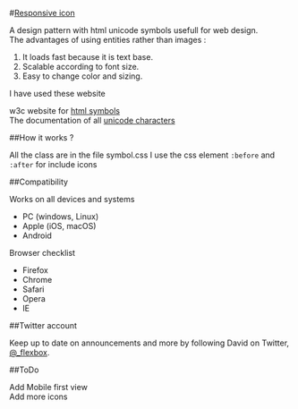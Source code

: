#<a href="http://responsiveicon.fr">Responsive icon</a>

A design pattern with html unicode symbols usefull for web design.<br>
The advantages of using entities rather than images :

1. It loads fast because it is text base.
2. Scalable according to font size.
3. Easy to change color and sizing.

I have used these website

w3c website for <a href="http://dev.w3.org/html5/html-author/charref">html symbols</a><br>
The documentation of all <a href="http://www.fileformat.info/info/unicode/index.htm">unicode characters</a>

##How it works ?

All the class are in the file symbol.css
I use the css element <code>:before</code> and <code>:after</code> for include icons

##Compatibility

Works on all devices and systems
- PC (windows, Linux)
- Apple (iOS, macOS)
- Android

Browser checklist
- Firefox
- Chrome
- Safari
- Opera
- IE

##Twitter account

Keep up to date on announcements and more by following David on Twitter, <a href="http://twitter.com/_flexbox">@_flexbox</a>.


##ToDo

Add Mobile first view<br>
Add more icons